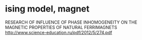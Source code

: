# ising model, magnet

RESEARCH OF INFLUENCE OF PHASE INHOMOGENEITY ON THE MAGNETIC PROPERTIES OF NATURAL FERRIMAGNETS
http://www.science-education.ru/pdf/2012/5/274.pdf
